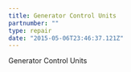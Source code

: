 ```yaml
---
title: Generator Control Units
partnumber: ""
type: repair
date: "2015-05-06T23:46:37.121Z"
---
```


Generator Control Units